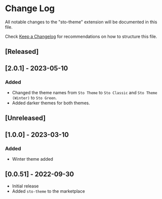 # Change Log

All notable changes to the "sto-theme" extension will be documented in this file.

Check [Keep a Changelog](http://keepachangelog.com/) for recommendations on how to structure this file.

## [Released]

## [2.0.1] - 2023-05-10

### Added

-   Changed the theme names from `Sto Theme` to `Sto Classic` and `Sto Theme (Winter)` to `Sto Green`.
-   Added darker themes for both themes.

## [Unreleased]

## [1.0.0] - 2023-03-10

### Added

-   Winter theme added

## [0.0.51] - 2022-09-30

-   Initial release
-   Added `sto-theme` to the marketplace
